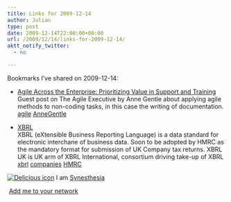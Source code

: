 ```yaml
---
title: Links for 2009-12-14
author: Julian
type: post
date: 2009-12-14T22:00:00+00:00
url: /2009/12/14/links-for-2009-12-14/
aktt_notify_twitter:
  - no

---
```

Bookmarks I&#8217;ve shared on 2009-12-14:

  * [Agile Across the Enterprise: Prioritizing Value in Support and Training][1]  
    Guest post on The Agile Executive by Anne Gentle about applying agile methods to non-coding tasks, in this case the writing of documentation.  
    [agile][2] [AnneGentle][3] 
  * [XBRL][4]  
    XBRL (eXtensible Business Reporting Language) is a data standard for electronic interchane of business data. Soon to be adopted by HMRC as the mandatory format for submission of UK Company tax returns. 
    XBRL UK is UK arm of XBRL International, consortium driving take-up of XBRL  
    [xbrl][5] [companies][6] [HMRC][7] </li> </ul> 
    
    <p class="deliciouslink">
      <a href="https://del.icio.us/synesthesia" title="See all my bookmarks on del.icio.us"><img src="https://www.synesthesia.co.uk/images/deliciousicon.jpg" alt="Delicious icon" /></a>&nbsp;I am <a href="https://del.icio.us/synesthesia" title="See all my bookmarks on del.icio.us">Synesthesia</a>
    </p>
    
    <p class="deliciouslink">
      <a href="https://del.icio.us/network?add=synesthesia" title="Add me to your del.icio.us network"><img src="https://www.synesthesia.co.uk/images/add.gif" alt="" /></a>&nbsp;<a href="https://del.icio.us/network?add=synesthesia" title="Add me to your del.icio.us network">Add me to your network</a>
    </p>

 [1]: https://theagileexecutive.com/2009/12/10/agile-across-the-enterprise-prioritizing-value-in-support-and-training-guest-post-by-anne-gentle
 [2]: https://delicious.com/synesthesia/agile
 [3]: https://delicious.com/synesthesia/AnneGentle
 [4]: https://www.xbrl.org/uk
 [5]: https://delicious.com/synesthesia/xbrl
 [6]: https://delicious.com/synesthesia/companies
 [7]: https://delicious.com/synesthesia/HMRC